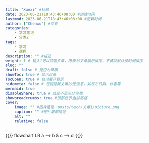 ```yaml
---
title: "Xuexi" #标题
date: 2023-06-21T18:43:46+08:00 #创建时间
lastmod: 2023-06-21T18:43:46+08:00 #更新时间
author: ["Chenxu"] #作者
categories:
    - 学习笔记
    - 分类2
tags:
    - 学习
    - 课程
description: "" #描述
weight: 1 # 输入1可以顶置文章，用来给文章展示排序，不填就默认按时间排序
slug: ""
draft: false # 是否为草稿
showToc: true # 显示目录
TocOpen: true # 自动展开目录
hidemeta: false # 是否隐藏文章的元信息，如发布日期、作者等
mermaid: true
disableShare: true # 底部不显示分享栏
showbreadcrumbs: true #顶部显示当前路径
cover:
    image: "" #图片路径：posts/tech/文章1/picture.png
    caption: "" #图片底部描述
    alt: ""
    relative: false
---
```


{{<mermaid>}}
flowchart LR
a --> b & c --> d
{{</mermaid>}}
